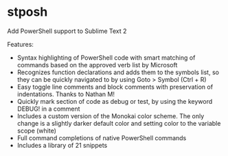 stposh
======

Add PowerShell support to Sublime Text 2

Features:
- Syntax highlighting of PowerShell code with smart matching of commands based on the approved verb list by Microsoft
- Recognizes function declarations and adds them to the symbols list, so they can be quickly navigated to by using Goto > Symbol (Ctrl + R)
- Easy toggle line comments and block comments with preservation of indentations. Thanks to Nathan M!
- Quickly mark section of code as debug or test, by using the keyword DEBUG! in a comment
- Includes a custom version of the Monokai color scheme. The only change is a slightly darker default color and setting color to the variable scope (white)
- Full command completions of native PowerShell commands
- Includes a library of 21 snippets